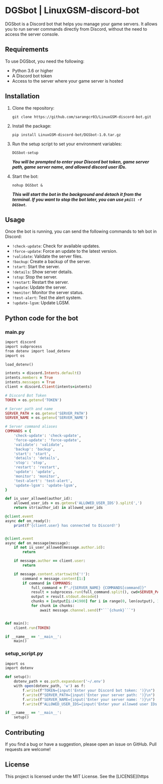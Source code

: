 # DGSbot | LinuxGSM-discord-bot 

DGSbot is a Discord bot that helps you manage your game servers. It allows you to run server commands directly from Discord, without the need to access the server console. 

## Requirements

To use DGSbot, you need the following:

- Python 3.6 or higher
- A Discord bot token
- Access to the server where your game server is hosted

## Installation

1. Clone the repository:

   ```
   git clone https://github.com/sarangcr03/LinuxGSM-discord-bot.git
   ```
   
2. Install the package:

   ```
   pip install LinuxGSM-discord-bot/DGSbot-1.0.tar.gz
   ```

3. Run the setup script to set your environment variables:

   ```
   DGSbot-setup
   ```

   ***You will be prompted to enter your Discord bot token, game server path, game server name, and allowed discord user IDs.***

4. Start the bot:

   ```
   nohup DGSbot &
   ```

   ***This will start the bot in the background and detach it from the terminal. If you want to stop the bot later, you can use `pkill -f DGSbot`.***
   

## Usage

Once the bot is running, you can send the following commands to teh bot in Discord:

- `!check-update`: Check for available updates.
- `!force-update`: Force an update to the latest version.
- `!validate`: Validate the server files.
- `!backup`: Create a backup of the server.
- `!start`: Start the server.
- `!details`: Show server details.
- `!stop`: Stop the server.
- `!restart`: Restart the server.
- `!update`: Update the server.
- `!monitor`: Monitor the server status.
- `!test-alert`: Test the alert system.
- `!update-lgsm`: Update LGSM.

## Python code for the bot

### __main__.py
```ruby
import discord
import subprocess
from dotenv import load_dotenv
import os

load_dotenv()

intents = discord.Intents.default()
intents.members = True
intents.messages = True
client = discord.Client(intents=intents)

# Discord Bot Token
TOKEN = os.getenv('TOKEN')

# Server path and name
SERVER_PATH = os.getenv('SERVER_PATH')
SERVER_NAME = os.getenv('SERVER_NAME')

# Server command aliases
COMMANDS = {
    'check-update': 'check-update',
    'force-update': 'force-update',
    'validate': 'validate',
    'backup': 'backup',
    'start': 'start',
    'details': 'details',
    'stop': 'stop',
    'restart': 'restart',
    'update': 'update',
    'monitor': 'monitor',
    'test-alert': 'test-alert',
    'update-lgsm': 'update-lgsm',
}

def is_user_allowed(author_id):
    allowed_user_ids = os.getenv('ALLOWED_USER_IDS').split(',')
    return str(author_id) in allowed_user_ids

@client.event
async def on_ready():
    print(f'{client.user} has connected to Discord!')


@client.event
async def on_message(message):
    if not is_user_allowed(message.author.id):
        return

    if message.author == client.user:
        return

    if message.content.startswith('!'):
        command = message.content[1:]
        if command in COMMANDS:
            full_command = f"./{SERVER_NAME} {COMMANDS[command]}"
            result = subprocess.run(full_command.split(), cwd=SERVER_PATH, stdout=subprocess.PIPE)
            output = result.stdout.decode()
            chunks = [output[i:i+1900] for i in range(0, len(output), 1900)]
            for chunk in chunks:
                await message.channel.send(f"```{chunk}```")


def main():
    client.run(TOKEN)

if __name__ == '__main__':
    main()

```
### setup_script.py
```ruby
import os
import dotenv

def setup():
    dotenv_path = os.path.expanduser('~/.env')
    with open(dotenv_path, 'w') as f:
        f.write(f"TOKEN={input('Enter your Discord bot token: ')}\n")
        f.write(f"SERVER_PATH={input('Enter your server path: ')}\n")
        f.write(f"SERVER_NAME={input('Enter your server name: ')}\n")
        f.write(f"ALLOWED_USER_IDS={input('Enter your allowed user IDs: ')}\n")

if __name__ == '__main__':
    setup()

```
## Contributing

If you find a bug or have a suggestion, please open an issue on GitHub. Pull requests are welcome!

## License

This project is licensed under the MIT License. See the [LICENSE](https
